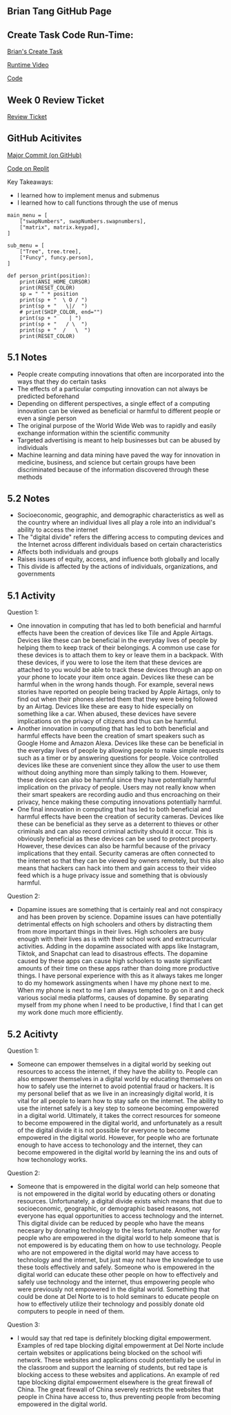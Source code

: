 ## Brian Tang GitHub Page

## Create Task Code Run-Time:

[Brian's Create Task](https://github.com/RohanG326/supporting_cast/wiki/Brian-Tang-Create-Task-Write-Up-and-Video)

[Runtime Video](https://www.loom.com/share/39ac2521c2224812976c08c03384f3f2)

[Code](https://github.com/RohanG326/supporting_cast/blob/main/createtask/templates/brian_divya_create_task.html)

## Week 0 Review Ticket

[Review Ticket](https://github.com/bgt072105/curly-ladle/issues/1)

## GitHub Acitivites
[Major Commit (on GitHub)](https://github.com/bgt072105/curly-ladle/commit/76c23152314b69f9234e98475552dedd69916de0)

[Code on Replit](https://replit.com/join/shwebjagoo-bgt072105)

Key Takeaways:
* I learned how to implement menus and submenus
* I learned how to call functions through the use of menus

```
main_menu = [
    ["swapNumbers", swapNumbers.swapnumbers],
    ["matrix", matrix.keypad],
]

sub_menu = [
    ["Tree", tree.tree],
    ["Funcy", funcy.person],
]
```
```
def person_print(position):
    print(ANSI_HOME_CURSOR)
    print(RESET_COLOR)
    sp = " " * position
    print(sp + "  \ O / ")
    print(sp + "   \|/  ")
    # print(SHIP_COLOR, end="")
    print(sp + "    | ")
    print(sp + "   / \  ")
    print(sp + "  /   \  ")
    print(RESET_COLOR)
 ```

## 5.1 Notes
* People create computing innovations that often are incorporated into the ways that they do certain tasks
* The effects of a particular computing innovation can not always be predicted beforehand
* Depending on different perspectives, a single effect of a computing innovation can be viewed as beneficial or harmful to different people or even a single person
* The original purpose of the World Wide Web was to rapidly and easily exchange information within the scientific community
* Targeted advertising is meant to help businesses but can be abused by individuals
* Machine learning and data mining have paved the way for innovation in medicine, business, and science but certain groups have been discriminated because of the information discovered through these methods

## 5.2 Notes
* Socioeconomic, geographic, and demographic characteristics as well as the country where an individual lives all play a role into an individual's ability to access the internet
* The "digital divide" refers the differing access to computing devices and the Internet across different individuals based on certain characteristics
* Affects both individuals and groups
* Raises issues of equity, access, and influence both globally and locally
* This divide is affected by the actions of individuals, organizations, and governments

## 5.1 Activity

Question 1:

* One innovation in computing that has led to both beneficial and harmful effects have been the creation of devices like Tile and Apple Airtags. Devices like these can be beneficial in the everyday lives of people by helping them to keep track of their belongings. A common use case for these devices is to attach them to key or leave them in a backpack. With these devices, if you were to lose the item that these devices are attached to you would be able to track these devices through an app on your phone to locate your item once again. Devices like these can be harmful when in the wrong hands though. For example, several news stories have reported on people being tracked by Apple Airtags, only to find out when their phones alerted them that they were being followed by an Airtag. Devices like these are easy to hide especially on something like a car. When abused, these devices have severe implications on the privacy of citizens and thus can be harmful.
* Another innovation in computing that has led to both beneficial and harmful effects have been the creation of smart speakers such as Google Home and Amazon Alexa. Devices like these can be beneficial in the everyday lives of people by allowing people to make simple requests such as a timer or by answering questions for people. Voice controlled devices like these are convenient since they allow the user to use them without doing anything more than simply talking to them. However, these devices can also be harmful since they have potentially harmful implication on the privacy of people. Users may not really know when their smart speakers are recording audio and thus encroaching on their privacy, hence making these computing innovations potentially harmful.
* One final innovation in computing that has led to both beneficial and harmful effects have been the creation of security cameras. Devices like these can be beneficial as they serve as a deterrent to thieves or other criminals and can also record criminal activity should it occur. This is obviously beneficial as these devices can be used to protect property. However, these devices can also be harmful because of the privacy implications that they entail. Security cameras are often connected to the internet so that they can be viewed by owners remotely, but this also means that hackers can hack into them and gain access to their video feed which is a huge privacy issue and something that is obviously harmful.

Question 2:

* Dopamine issues are something that is certainly real and not conspiracy and has been proven by science. Dopamine issues can have potentially detrimental effects on high schoolers and others by distracting them from more important things in their lives. High schoolers are busy enough with their lives as is with their school work and extracurricular activities. Adding in the dopamine associated with apps like Instagram, Tiktok, and Snapchat can lead to disastrous effects. The dopamine caused by these apps can cause high schoolers to waste significant amounts of their time on these apps rather than doing more productive things. I have personal experience with this as it always takes me longer to do my homework assingments when I have my phone next to me. When my phone is next to me I am always tempted to go on it and check various social media platforms, causes of dopamine. By separating myself from my phone when I need to be productive, I find that I can get my work done much more efficiently.

## 5.2 Acitivty

Question 1:

* Someone can empower themselves in a digital world by seeking out resources to access the internet, if they have the ability to. People can also empower themselves in a digital world by educating themselves on how to safely use the internet to avoid potential fraud or hackers. It is my personal belief that as we live in an increasingly digital world, it is vital for all people to learn how to stay safe on the internet. The ability to use the internet safely is a key step to someone becoming empowered in a digital world. Ultimately, it takes the correct resources for someone to become empowered in the digital world, and unfortunately as a result of the digital divide it is not possible for everyone to become empowered in the digital world. However, for people who are fortunate enough to have access to techonology and the internet, they can become empowered in the digital world by learning the ins and outs of how techonology works.

Question 2:

* Someone that is empowered in the digital world can help someone that is not empowered in the digital world by educating others or donating resources. Unfortunately, a digital divide exists which means that due to socioeconomic, geographic, or demographic based reasons, not everyone has equal opportunities to access technology and the internet. This digital divide can be reduced by people who have the means necesary by donating technology to the less fortunate. Another way for people who are empowered in the digital world to help someone that is not empowered is by educating them on how to use technology. People who are not empowered in the digital world may have access to technology and the internet, but just may not have the knowledge to use these tools effectively and safely. Someone who is empowered in the digital world can educate these other people on how to effectively and safely use technology and the internet, thus empowering people who were previously not empowered in the digital world. Something that could be done at Del Norte to is to hold seminars to educate people on how to effectively utilize their technology and possibly donate old computers to people in need of them.

Question 3:

* I would say that red tape is definitely blocking digital empowerment. Examples of red tape blocking digital empowerment at Del Norte include certain websites or applications being blocked on the school wifi network. These websites and applications could potentially be useful in the classroom and support the learning of students, but red tape is blocking access to these websites and applications. An example of red tape blocking digital empowerment elsewhere is the great firewall of China. The great firewall of China severely restricts the websites that people in China have access to, thus preventing people from becoming empowered in the digital world.
